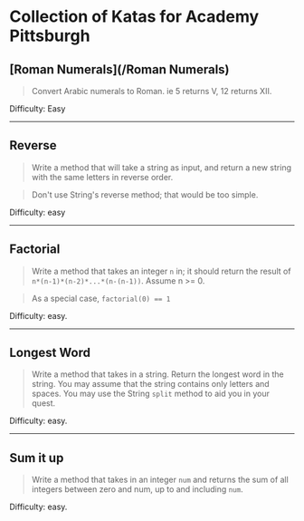 # Collection of Katas for Academy Pittsburgh

## [Roman Numerals](/Roman Numerals)
> Convert Arabic numerals to Roman. ie 5 returns V, 12 returns XII.

Difficulty: Easy

----

## Reverse

> Write a method that will take a string as input, and return a new string with the same letters in reverse order.

> Don't use String's reverse method; that would be too simple.

Difficulty: easy

----

## Factorial

> Write a method that takes an integer `n` in; it should return the result of `n*(n-1)*(n-2)*...*(n-(n-1))`. Assume n >= 0.

> As a special case, `factorial(0) == 1`

Difficulty: easy.

----

## Longest Word

> Write a method that takes in a string. Return the longest word in the string. You may assume that the string contains only letters and spaces.
You may use the String `split` method to aid you in your quest.

Difficulty: easy.

----

## Sum it up

> Write a method that takes in an integer `num` and returns the sum of all integers between zero and num, up to and including `num`.

Difficulty: easy.
